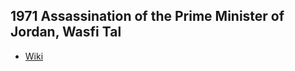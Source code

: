 ## 1971 Assassination of the Prime Minister of Jordan, Wasfi Tal
- [Wiki](https://en.wikipedia.org/wiki/Wasfi_Tal\#Assassination)